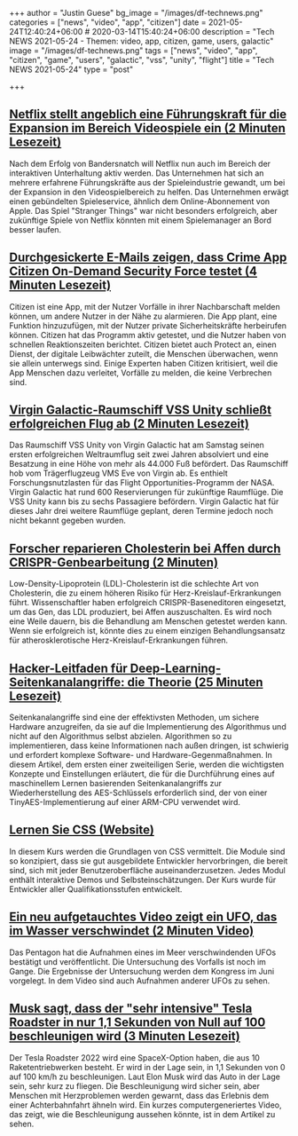 +++
author = "Justin Guese"
bg_image = "/images/df-technews.png"
categories = ["news", "video", "app", "citizen"]
date = 2021-05-24T12:40:24+06:00 # 2020-03-14T15:40:24+06:00
description = "Tech NEWS 2021-05-24 - Themen: video, app, citizen, game, users, galactic"
image = "/images/df-technews.png"
tags = ["news", "video", "app", "citizen", "game", "users", "galactic", "vss", "unity", "flight"]
title = "Tech NEWS 2021-05-24"
type = "post"

+++

## [Netflix stellt angeblich eine Führungskraft für die Expansion im Bereich Videospiele ein (2 Minuten Lesezeit)](https://www.thegamer.com/netflix-expanding-into-video-games/)

 Nach dem Erfolg von Bandersnatch will Netflix nun auch im Bereich der interaktiven Unterhaltung aktiv werden. Das Unternehmen hat sich an mehrere erfahrene Führungskräfte aus der Spieleindustrie gewandt, um bei der Expansion in den Videospielbereich zu helfen. Das Unternehmen erwägt einen gebündelten Spieleservice, ähnlich dem Online-Abonnement von Apple. Das Spiel "Stranger Things" war nicht besonders erfolgreich, aber zukünftige Spiele von Netflix könnten mit einem Spielemanager an Bord besser laufen.

## [Durchgesickerte E-Mails zeigen, dass Crime App Citizen On-Demand Security Force testet (4 Minuten Lesezeit)](https://www.vice.com/en/article/v7evbx/citizen-app-private-security-leaked-emails)

 Citizen ist eine App, mit der Nutzer Vorfälle in ihrer Nachbarschaft melden können, um andere Nutzer in der Nähe zu alarmieren. Die App plant, eine Funktion hinzuzufügen, mit der Nutzer private Sicherheitskräfte herbeirufen können. Citizen hat das Programm aktiv getestet, und die Nutzer haben von schnellen Reaktionszeiten berichtet. Citizen bietet auch Protect an, einen Dienst, der digitale Leibwächter zuteilt, die Menschen überwachen, wenn sie allein unterwegs sind. Einige Experten haben Citizen kritisiert, weil die App Menschen dazu verleitet, Vorfälle zu melden, die keine Verbrechen sind.

## [Virgin Galactic-Raumschiff VSS Unity schließt erfolgreichen Flug ab (2 Minuten Lesezeit)](https://www.theverge.com/2021/5/22/22448928/virgin-galactic-spaceplane-vss-unity-space-branson)

 Das Raumschiff VSS Unity von Virgin Galactic hat am Samstag seinen ersten erfolgreichen Weltraumflug seit zwei Jahren absolviert und eine Besatzung in eine Höhe von mehr als 44.000 Fuß befördert. Das Raumschiff hob vom Trägerflugzeug VMS Eve von Virgin ab. Es enthielt Forschungsnutzlasten für das Flight Opportunities-Programm der NASA. Virgin Galactic hat rund 600 Reservierungen für zukünftige Raumflüge. Die VSS Unity kann bis zu sechs Passagiere befördern. Virgin Galactic hat für dieses Jahr drei weitere Raumflüge geplant, deren Termine jedoch noch nicht bekannt gegeben wurden.

## [Forscher reparieren Cholesterin bei Affen durch CRISPR-Genbearbeitung (2 Minuten)](https://interestingengineering.com/researchers-fix-cholesterol-in-monkeys-through-crispr)

 Low-Density-Lipoprotein (LDL)-Cholesterin ist die schlechte Art von Cholesterin, die zu einem höheren Risiko für Herz-Kreislauf-Erkrankungen führt. Wissenschaftler haben erfolgreich CRISPR-Baseneditoren eingesetzt, um das Gen, das LDL produziert, bei Affen auszuschalten. Es wird noch eine Weile dauern, bis die Behandlung am Menschen getestet werden kann. Wenn sie erfolgreich ist, könnte dies zu einem einzigen Behandlungsansatz für atherosklerotische Herz-Kreislauf-Erkrankungen führen.

## [Hacker-Leitfaden für Deep-Learning-Seitenkanalangriffe: die Theorie (25 Minuten Lesezeit)](https://elie.net/blog/security/hacker-guide-to-deep-learning-side-channel-attacks-the-theory/)

 Seitenkanalangriffe sind eine der effektivsten Methoden, um sichere Hardware anzugreifen, da sie auf die Implementierung des Algorithmus und nicht auf den Algorithmus selbst abzielen. Algorithmen so zu implementieren, dass keine Informationen nach außen dringen, ist schwierig und erfordert komplexe Software- und Hardware-Gegenmaßnahmen. In diesem Artikel, dem ersten einer zweiteiligen Serie, werden die wichtigsten Konzepte und Einstellungen erläutert, die für die Durchführung eines auf maschinellem Lernen basierenden Seitenkanalangriffs zur Wiederherstellung des AES-Schlüssels erforderlich sind, der von einer TinyAES-Implementierung auf einer ARM-CPU verwendet wird.

## [Lernen Sie CSS (Website)](https://web.dev/learn/css/)

 In diesem Kurs werden die Grundlagen von CSS vermittelt. Die Module sind so konzipiert, dass sie gut ausgebildete Entwickler hervorbringen, die bereit sind, sich mit jeder Benutzeroberfläche auseinanderzusetzen. Jedes Modul enthält interaktive Demos und Selbsteinschätzungen. Der Kurs wurde für Entwickler aller Qualifikationsstufen entwickelt.

## [Ein neu aufgetauchtes Video zeigt ein UFO, das im Wasser verschwindet (2 Minuten Video)](https://www.cnn.com/videos/business/2021/05/19/ufo-navy-video-jeremy-corbell-orig-jm.cnn/video/playlists/atv-trending-videos/)

 Das Pentagon hat die Aufnahmen eines im Meer verschwindenden UFOs bestätigt und veröffentlicht. Die Untersuchung des Vorfalls ist noch im Gange. Die Ergebnisse der Untersuchung werden dem Kongress im Juni vorgelegt. In dem Video sind auch Aufnahmen anderer UFOs zu sehen.

## [Musk sagt, dass der "sehr intensive" Tesla Roadster in nur 1,1 Sekunden von Null auf 100 beschleunigen wird (3 Minuten Lesezeit)](https://thedriven.io/2021/05/21/musk-says-very-intense-tesla-roadster-will-go-from-zero-to-100-in-just-1-1-seconds/)

 Der Tesla Roadster 2022 wird eine SpaceX-Option haben, die aus 10 Raketentriebwerken besteht. Er wird in der Lage sein, in 1,1 Sekunden von 0 auf 100 km/h zu beschleunigen. Laut Elon Musk wird das Auto in der Lage sein, sehr kurz zu fliegen. Die Beschleunigung wird sicher sein, aber Menschen mit Herzproblemen werden gewarnt, dass das Erlebnis dem einer Achterbahnfahrt ähneln wird. Ein kurzes computergeneriertes Video, das zeigt, wie die Beschleunigung aussehen könnte, ist in dem Artikel zu sehen.

